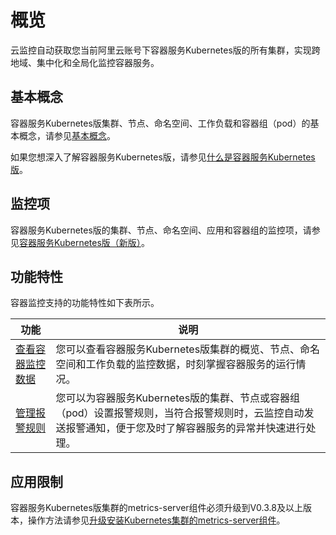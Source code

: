 # 概览

云监控自动获取您当前阿里云账号下容器服务Kubernetes版的所有集群，实现跨地域、集中化和全局化监控容器服务。

## 基本概念

容器服务Kubernetes版集群、节点、命名空间、工作负载和容器组（pod）的基本概念，请参见[基本概念](/cn.zh-CN/产品简介/基本概念.md)。

如果您想深入了解容器服务Kubernetes版，请参见[什么是容器服务Kubernetes版](/cn.zh-CN/产品简介/什么是容器服务Kubernetes版.md)。

## 监控项

容器服务Kubernetes版的集群、节点、命名空间、应用和容器组的监控项，请参见[容器服务Kubernetes版（新版）]()。

## 功能特性

容器监控支持的功能特性如下表所示。

|功能|说明|
|--|--|
|[查看容器监控数据]()|您可以查看容器服务Kubernetes版集群的概览、节点、命名空间和工作负载的监控数据，时刻掌握容器服务的运行情况。|
|[管理报警规则]()|您可以为容器服务Kubernetes版的集群、节点或容器组（pod）设置报警规则，当符合报警规则时，云监控自动发送报警通知，便于您及时了解容器服务的异常并快速进行处理。|

## 应用限制

容器服务Kubernetes版集群的metrics-server组件必须升级到V0.3.8及以上版本，操作方法请参见[升级安装Kubernetes集群的metrics-server组件](/cn.zh-CN/Kubernetes集群用户指南/集群管理/升级集群/升级安装Kubernetes集群的metrics-server组件.md)。

